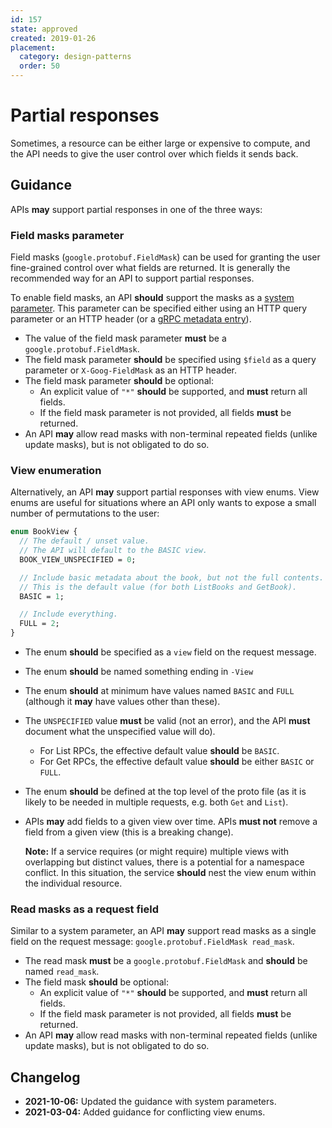 ```yaml
---
id: 157
state: approved
created: 2019-01-26
placement:
  category: design-patterns
  order: 50
---
```


# Partial responses

Sometimes, a resource can be either large or expensive to compute, and the API
needs to give the user control over which fields it sends back.

## Guidance

APIs **may** support partial responses in one of the three ways:

### Field masks parameter

Field masks (`google.protobuf.FieldMask`) can be used for granting the user
fine-grained control over what fields are returned. It is generally the
recommended way for an API to support partial responses.

To enable field masks, an API **should** support the masks as a [system parameter][0].
This parameter can be specified either using an HTTP query
parameter or an HTTP header (or a [gRPC metadata entry][1]).

- The value of the field mask parameter **must** be a `google.protobuf.FieldMask`.
- The field mask parameter **should** be specified using `$field` as a query parameter or `X-Goog-FieldMask` as an HTTP header.
- The field mask parameter **should** be optional:
  - An explicit value of `"*"` **should** be supported, and **must** return all
    fields.
  - If the field mask parameter is not provided, all fields **must** be
    returned.
- An API **may** allow read masks with non-terminal repeated fields (unlike
  update masks), but is not obligated to do so.

### View enumeration

Alternatively, an API **may** support partial responses with view enums.
View enums are useful for situations where an API only wants to expose a small
number of permutations to the user:

```proto
enum BookView {
  // The default / unset value.
  // The API will default to the BASIC view.
  BOOK_VIEW_UNSPECIFIED = 0;

  // Include basic metadata about the book, but not the full contents.
  // This is the default value (for both ListBooks and GetBook).
  BASIC = 1;

  // Include everything.
  FULL = 2;
}
```

- The enum **should** be specified as a `view` field on the request message.
- The enum **should** be named something ending in `-View`
- The enum **should** at minimum have values named `BASIC` and `FULL` (although
  it **may** have values other than these).
- The `UNSPECIFIED` value **must** be valid (not an error), and the API
  **must** document what the unspecified value will do).
  - For List RPCs, the effective default value **should** be `BASIC`.
  - For Get RPCs, the effective default value **should** be either `BASIC` or
    `FULL`.
- The enum **should** be defined at the top level of the proto file (as it is
  likely to be needed in multiple requests, e.g. both `Get` and `List`).
- APIs **may** add fields to a given view over time. APIs **must not** remove a
  field from a given view (this is a breaking change).

  **Note:** If a service requires (or might require) multiple views with
  overlapping but distinct values, there is a potential for a namespace
  conflict. In this situation, the service **should** nest the view enum within
  the individual resource.

### Read masks as a request field

Similar to a system parameter, an API **may** support read masks as a single field on the request
message: `google.protobuf.FieldMask read_mask`.

- The read mask **must** be a `google.protobuf.FieldMask` and **should** be
  named `read_mask`.
- The field mask **should** be optional:
  - An explicit value of `"*"` **should** be supported, and **must** return all
    fields.
  - If the field mask parameter is not provided, all fields **must** be
    returned.
- An API **may** allow read masks with non-terminal repeated fields (unlike
  update masks), but is not obligated to do so.

## Changelog

- **2021-10-06:** Updated the guidance with system parameters.
- **2021-03-04:** Added guidance for conflicting view enums.

[0]: https://cloud.google.com/apis/docs/system-parameters
[1]: https://grpc.io/docs/what-is-grpc/core-concepts/#metadata
